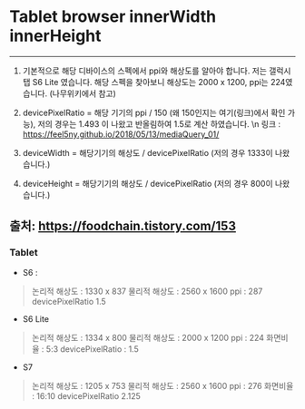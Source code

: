 # Tablet browser innerWidth innerHeight 


---
1. 기본적으로 해당 디바이스의 스펙에서 ppi와 해상도를 알아야 합니다. 저는 갤럭시 탭 S6 Lite 였습니다. 해당 스펙을 찾아보니 해상도는 2000 x 1200, ppi는 224였습니다. (나무위키에서 참고)

2. devicePixelRatio = 해당 기기의 ppi / 150 (왜 150인지는 여기(링크)에서 확인 가능), 저의 경우는 1.493 이 나왔고 반올림하여 1.5로 계산 하였습니다.
\n 링크 : https://feel5ny.github.io/2018/05/13/mediaQuery_01/

3. deviceWidth = 해당기기의 해상도 / devicePixelRatio (저의 경우 1333이 나왔습니다.)

4. deviceHeight = 해당기기의 해상도 / devicePixelRatio (저의 경우 800이 나왔습니다.)

출처: https://foodchain.tistory.com/153
---

### Tablet

* S6 : 
> 논리적 해상도 : 1330 x 837 
> 물리적 해상도 : 2560 x 1600 
> ppi : 287 
> devicePixelRatio 1.5
* S6 Lite 
> 논리적 해상도 : 1334 x 800 
> 물리적 해상도 : 2000 x 1200 
> ppi : 224 
> 화면비율 : 5:3
> devicePixelRatio : 1.5
* S7 
> 논리적 해상도 : 1205 x 753
> 물리적 해상도 : 2560 x 1600 
> ppi : 276 
> 화면비율 : 16:10
> devicePixelRatio 2.125

<!-- ### Mobile

* S8 : 778 x 378
> 2960 x 1440 ppi 570 -->